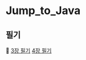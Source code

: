 # Jump_to_Java

## 필기

:book:
<a href="https://computa.tistory.com/20">3장 필기</a>
<a href="https://computa.tistory.com/21">4장 필기</a>
